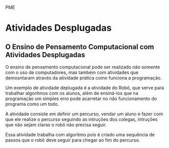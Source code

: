 PME
<!DOCTYPE html>
<html>
<head>
    <meta charset='utf-8'>
    <meta http-equiv='X-UA-Compatible' content='IE=edge'>
    <title>Page Title</title>
    <meta name='viewport' content='width=device-width, initial-scale=1'>
    <link rel='stylesheet' type='text/css' media='screen' href='style.css'>
    <script src='main.js'></script>
</head>
<body>
    <h1>Atividades Desplugadas</h1>
    <h2>O Ensino de Pensamento Computacional com Atividades Desplugadas</h2>
    <p>O ensino de pensamento computacional pode ser realizado não somente com o uso de computadores, 
        mas também com atividades que demosntaram através da atividade prática como funciona a programação.
    </p>
    <p>Um exemplo de atividade deplugada é a atividade do Robô, que serve para trabalhar algoritmos 
        com os alunos, além de ensiná-los que na programação um simples erro pode acarretar no não 
        funcionamento do programa como um todo. </p>
    <p>A atividade consiste em definir um percurso, vendar um aluno e fazer com que ele realize o 
        percurso seguindo as intruções dos colegas, intruções que não sejam claras o robô não precisa seguir.</p>
    <p>Essa atividade trabalha com algoritmo pois é criado uma sequência de passos que o robô deve seguir 
        para chegar ao fim do percurso.</p>

</body>
</html></html>
